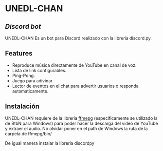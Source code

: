 # UNEDL-CHAN
## _Discord bot_

UNEDL-CHAN
Es un bot para Discord realizado con la libreria discord.py.

## Features

- Reproduce música directamente de YouTube en canal de voz.
- Lista de link configurables.
- Ping-Pong.
- Juego para adivinar
- Lector de eventos en el chat para advertir usuarios o responda automaticamente.

## Instalación

UNEDL-CHAN requiere de la libreria [ffmepg] (especificamente se utilizado la de BtbN para Windows)
para poder hacer la descarga del video de YouTube y extraer el audio.
No olvidar poner en el path de Windows la ruta de la carpeta de ffmepg/bin/

De igual manera instalar la libreria discordpy

   [ffmepg]: <https://github.com/BtbN/FFmpeg-Builds/releases>
 